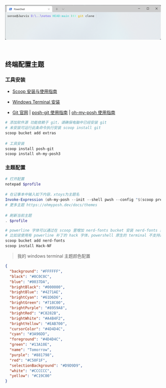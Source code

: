 ![preview](../assets/terminal.png)

&nbsp;

## 终端配置主题

### 工具安装

- [Scoop 安装与使用指南](./scoop.md)

- [Windows Terminal 安装](https://www.microsoft.com/zh-cn/p/windows-terminal/9n0dx20hk701)
- [Git 官网](https://git-scm.com/downloads) | [posh-git 使用指南](http://dahlbyk.github.io/posh-git/) | [oh-my-posh 使用指南](https://ohmyposh.dev/docs/)

```powershell
# 添加软件源 功能依赖于 git，请确保电脑中已经安装 git
# 未安装可运行此条命令执行安装 scoop install git
scoop bucket add extras

# 工具安装
scoop install posh-git
scoop install oh-my-posh3
```

### 主题配置

```powershell
# 打开配置
notepad $profile

# 在记事本中输入如下内容，xtoys为主题名
Invoke-Expression (oh-my-posh --init --shell pwsh --config "$(scoop prefix oh-my-posh3)/themes/xtoys.omp.json")
# 更多主题 https://ohmyposh.dev/docs/themes

# 刷新当前主题
. $profile
```

```powershell
# powerline 字体可以通过在 scoop 里增加 nerd-fonts bucket 安装 nerd-fonts 来支持
# 比如说使用有 powerline 补丁的 hack 字体，powershell 原生的 terminal 不支持这些字体，所以请安装其他的终端模拟器来使用，比如 windows terminal
scoop bucket add nerd-fonts
scoop install Hack-NF
```

> 我的 windows terminal 主题颜色配置

```json
{
  "background": "#FFFFFF",
  "black": "#0C0C0C",
  "blue": "#0037DA",
  "brightBlack": "#000000",
  "brightBlue": "#4271AE",
  "brightCyan": "#61D6D6",
  "brightGreen": "#718C00",
  "brightPurple": "#8959A8",
  "brightRed": "#C8282B",
  "brightWhite": "#A4B4F2",
  "brightYellow": "#EAB700",
  "cursorColor": "#4D4D4C",
  "cyan": "#3A96DD",
  "foreground": "#4D4D4C",
  "green": "#13A10E",
  "name": "Tomorrow",
  "purple": "#881798",
  "red": "#C50F1F",
  "selectionBackground": "#D9D9D9",
  "white": "#CCCCCC",
  "yellow": "#C19C00"
}
```
